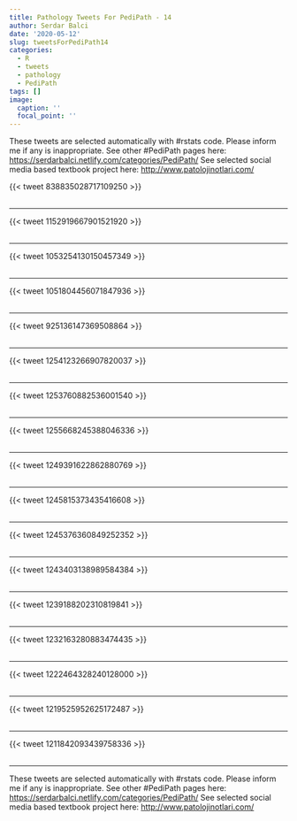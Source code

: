 ```yaml
---
title: Pathology Tweets For PediPath - 14
author: Serdar Balci
date: '2020-05-12'
slug: tweetsForPediPath14
categories:
  - R
  - tweets
  - pathology
  - PediPath
tags: []
image:
  caption: ''
  focal_point: ''
---
```



These tweets are selected automatically with #rstats code. Please inform me if any is inappropriate.
See other #PediPath pages here: https://serdarbalci.netlify.com/categories/PediPath/ 
See selected social media based textbook project here: http://www.patolojinotlari.com/

{{< tweet 838835028717109250 >}}
<br>
<br>
<hr>
{{< tweet 1152919667901521920 >}}
<br>
<br>
<hr>
{{< tweet 1053254130150457349 >}}
<br>
<br>
<hr>
{{< tweet 1051804456071847936 >}}
<br>
<br>
<hr>
{{< tweet 925136147369508864 >}}
<br>
<br>
<hr>
{{< tweet 1254123266907820037 >}}
<br>
<br>
<hr>
{{< tweet 1253760882536001540 >}}
<br>
<br>
<hr>
{{< tweet 1255668245388046336 >}}
<br>
<br>
<hr>
{{< tweet 1249391622862880769 >}}
<br>
<br>
<hr>
{{< tweet 1245815373435416608 >}}
<br>
<br>
<hr>
{{< tweet 1245376360849252352 >}}
<br>
<br>
<hr>
{{< tweet 1243403138989584384 >}}
<br>
<br>
<hr>
{{< tweet 1239188202310819841 >}}
<br>
<br>
<hr>
{{< tweet 1232163280883474435 >}}
<br>
<br>
<hr>
{{< tweet 1222464328240128000 >}}
<br>
<br>
<hr>
{{< tweet 1219525952625172487 >}}
<br>
<br>
<hr>
{{< tweet 1211842093439758336 >}}
<br>
<br>
<hr>


These tweets are selected automatically with #rstats code. Please inform me if any is inappropriate.
See other #PediPath pages here: https://serdarbalci.netlify.com/categories/PediPath/ 
See selected social media based textbook project here: http://www.patolojinotlari.com/
